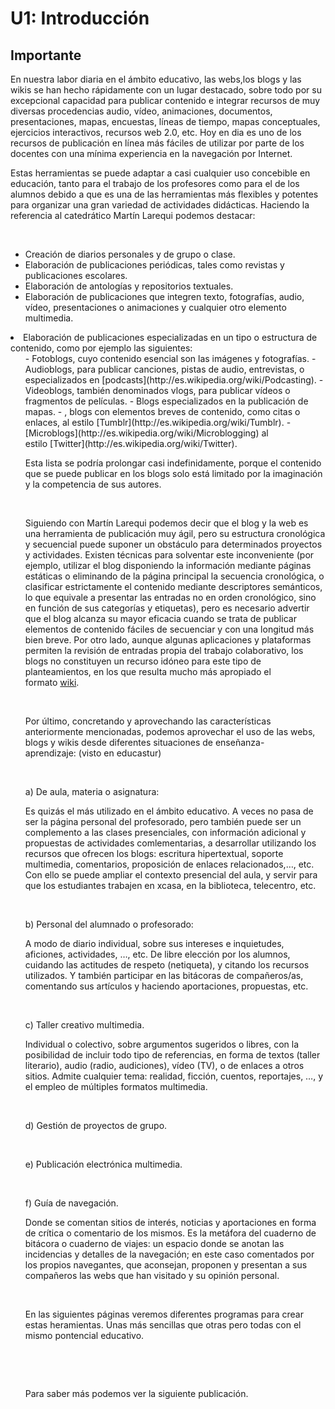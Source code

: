 
# U1: Introducción

## Importante

En nuestra labor diaria en el ámbito educativo, las webs,los blogs y las wikis se han hecho rápidamente con un lugar destacado, sobre todo por su excepcional capacidad para publicar contenido e integrar recursos de muy diversas procedencias audio, vídeo, animaciones, documentos, presentaciones, mapas, encuestas, líneas de tiempo, mapas conceptuales, ejercicios interactivos, recursos web 2.0, etc. Hoy en dia es uno de los recursos de publicación en línea más fáciles de utilizar por parte de los docentes con una mínima experiencia en la navegación por Internet.

Estas herramientas se puede adaptar a casi cualquier uso concebible en educación, tanto para el trabajo de los profesores como para el de los alumnos debido a que es una de las herramientas más flexibles y potentes para organizar una gran variedad de actividades didácticas. Haciendo la referencia al catedrático Martín Larequi podemos destacar:

 

- Creación de diarios personales y de grupo o clase.
- Elaboración de publicaciones periódicas, tales como revistas y publicaciones escolares.
- Elaboración de antologías y repositorios textuales.
- Elaboración de publicaciones que integren texto, fotografías, audio, vídeo, presentaciones o animaciones y cualquier otro elemento multimedia.
<li>
Elaboración de publicaciones especializadas en un tipo o estructura de contenido, como por ejemplo las siguientes:
<ul class="style-circle">
- Fotoblogs, cuyo contenido esencial son las imágenes y fotografías.
- Audioblogs, para publicar canciones, pistas de audio, entrevistas, o especializados en [podcasts](http://es.wikipedia.org/wiki/Podcasting).
- Videoblogs, también denominados vlogs, para publicar vídeos o fragmentos de películas.
- Blogs especializados en la publicación de mapas.
- , blogs con elementos breves de contenido, como citas o enlaces, al estilo [Tumblr](http://es.wikipedia.org/wiki/Tumblr).
- [Microblogs](http://es.wikipedia.org/wiki/Microblogging) al estilo [Twitter](http://es.wikipedia.org/wiki/Twitter).

Esta lista se podría prolongar casi indefinidamente, porque el contenido que se puede publicar en los blogs solo está limitado por la imaginación y la competencia de sus autores.

 

Siguiendo con Martín Larequi podemos decir que el blog y la web es una herramienta de publicación muy ágil, pero su estructura cronológica y secuencial puede suponer un obstáculo para determinados proyectos y actividades. Existen técnicas para solventar este inconveniente (por ejemplo, utilizar el blog disponiendo la información mediante páginas estáticas o eliminando de la página principal la secuencia cronológica, o clasificar estrictamente el contenido mediante descriptores semánticos, lo que equivale a presentar las entradas no en orden cronológico, sino en función de sus categorías y etiquetas), pero es necesario advertir que el blog alcanza su mayor eficacia cuando se trata de publicar elementos de contenido fáciles de secuenciar y con una longitud más bien breve. Por otro lado, aunque algunas aplicaciones y plataformas permiten la revisión de entradas propia del trabajo colaborativo, los blogs no constituyen un recurso idóneo para este tipo de planteamientos, en los que resulta mucho más apropiado el formato [wiki](http://propuestastic.elarequi.com/propuestas-didacticas/wikis/).

 

Por último, concretando y aprovechando las características anteriormente mencionadas, podemos aprovechar el uso de las webs, blogs y wikis desde diferentes situaciones de enseñanza-aprendizaje: (visto en educastur)

 

a) De aula, materia o asignatura:

Es quizás el más utilizado en el ámbito educativo. A veces no pasa de ser la página personal del profesorado, pero también puede ser un complemento a las clases presenciales, con información adicional y propuestas de actividades comlementarias, a desarrollar utilizando los recursos que ofrecen los blogs: escritura hipertextual, soporte multimedia, comentarios, proposición de enlaces relacionados,…, etc. Con ello se puede ampliar el contexto presencial del aula, y servir para que los estudiantes trabajen en xcasa, en la biblioteca, telecentro, etc.

 

b) Personal del alumnado o profesorado:

A modo de diario individual, sobre sus intereses e inquietudes, aficiones, actividades, …, etc. De libre elección por los alumnos, cuidando las actitudes de respeto (netiqueta), y citando los recursos utilizados. Y también participar en las bitácoras de compañeros/as, comentando sus artículos y haciendo aportaciones, propuestas, etc.

 

c) Taller creativo multimedia.

Individual o colectivo, sobre argumentos sugeridos o libres, con la posibilidad de incluir todo tipo de referencias, en forma de textos (taller literario), audio (radio, audiciones), vídeo (TV), o de enlaces a otros sitios. Admite cualquier tema: realidad, ficción, cuentos, reportajes, …, y el empleo de múltiples formatos multimedia.

 

d) Gestión de proyectos de grupo.

 

e) Publicación electrónica multimedia.

 

f) Guía de navegación.

Donde se comentan sitios de interés, noticias y aportaciones en forma de crítica o comentario de los mismos. Es la metáfora del cuaderno de bitácora o cuaderno de viajes: un espacio donde se anotan las incidencias y detalles de la navegación; en este caso comentados por los propios navegantes, que aconsejan, proponen y presentan a sus compañeros las webs que han visitado y su opinión personal.

 

En las siguientes páginas veremos diferentes programas para crear estas heramientas. Unas más sencillas que otras pero todas con el mismo pontencial educativo. 

 

 

Para saber más podemos ver la siguiente publicación.

